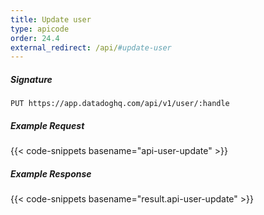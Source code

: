 ```yaml
---
title: Update user
type: apicode
order: 24.4
external_redirect: /api/#update-user
---
```


##### Signature
`PUT https://app.datadoghq.com/api/v1/user/:handle`
##### Example Request
{{< code-snippets basename="api-user-update" >}}
##### Example Response
{{< code-snippets basename="result.api-user-update" >}}